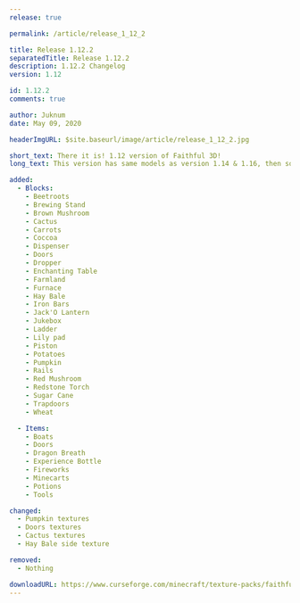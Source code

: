 ```yaml
---
release: true

permalink: /article/release_1_12_2

title: Release 1.12.2
separatedTitle: Release 1.12.2
description: 1.12.2 Changelog
version: 1.12

id: 1.12.2
comments: true

author: Juknum
date: May 09, 2020

headerImgURL: $site.baseurl/image/article/release_1_12_2.jpg

short_text: There it is! 1.12 version of Faithful 3D!
long_text: This version has same models as version 1.14 & 1.16, then somes textures of fx32 1.12 has been changed to fit those models. <strong>Huge thanks to RobertR11 who start to brought our add-on.</strong>

added:
  - Blocks:
    - Beetroots
    - Brewing Stand
    - Brown Mushroom
    - Cactus
    - Carrots
    - Coccoa
    - Dispenser
    - Doors
    - Dropper
    - Enchanting Table
    - Farmland
    - Furnace
    - Hay Bale
    - Iron Bars
    - Jack'O Lantern
    - Jukebox
    - Ladder
    - Lily pad
    - Piston
    - Potatoes
    - Pumpkin
    - Rails
    - Red Mushroom
    - Redstone Torch
    - Sugar Cane
    - Trapdoors
    - Wheat

  - Items:
    - Boats
    - Doors
    - Dragon Breath
    - Experience Bottle
    - Fireworks
    - Minecarts
    - Potions
    - Tools

changed:
  - Pumpkin textures
  - Doors textures
  - Cactus textures
  - Hay Bale side texture

removed:
  - Nothing

downloadURL: https://www.curseforge.com/minecraft/texture-packs/faithful-3d/files/2952547
---
```

